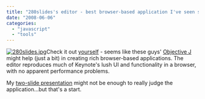 ```yaml
---
title: "280slides's editor - best browser-based application I've seen so far"
date: "2008-06-06"
categories: 
  - "javascript"
  - "tools"
---
```


[![280slides.jpg](images/280slides.jpg)](http://280slides.com/Editor/)Check it out [yourself](http://280slides.com/Editor/) - seems like these guys' [Objective J](http://www.wait-till-i.com/2008/06/05/north280-bring-keynote-to-the-web/) might help (just a bit) in creating rich browser-based applications. The editor reproduces much of Keynote's lush UI and functionality in a browser, with no apparent performance problems.

My [two-slide presentation](http://280slides.com/Viewer/?user=756&name=testing&fullscreen) might not be enough to really judge the application...but that's a start.
